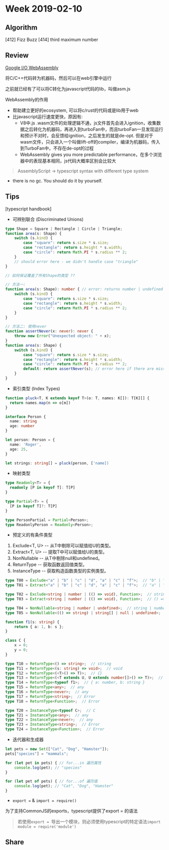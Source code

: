 # Week 2019-02-10

## Algorithm

[412] Fizz Buzz
[414] third maximum number

## Review

[Google I/O WebAssembly](https://www.youtube.com/watch?v=njt-Qzw0mVY)

将C/C++代码转为机器码，然后可以在web引擎中运行

之前就已经有了可以将C转化为javascript代码的lib，叫做asm.js

WebAssembly的作用

- 帮助建立更好的ecosystem, 可以将c/rust的代码或是lib用于web
- 比javascript运行速度更快，原因有:
  - V8中.js .wasm文件的处理逻辑不通，js文件首先会进入ignition，收集数据之后转化为机器码，再进入到turboFan中，而且turboFan一旦发现运行和预计不对时，会反馈给ignition，之后发生的就是de-opt. 但是对于wasm文件，只会进入一个叫做lift-off的compiler，编译为机器码，传入到TurboFan中，不存在de-opt的过程
  - WebAssembly gives you more predictable performance，在多个浏览器中的表现基本相同，js代码大概率区别会比较大


> AssemblyScript -> typescript syntax with different type system

- there is no gc. You should do it by yourself.


## Tips

[typescript handbook]

- 可辨别联合 (Discriminated Unions)

```ts
type Shape = Square | Rectangle | Circle | Triangle;
function area(s: Shape) {
    switch (s.kind) {
        case "square": return s.size * s.size;
        case "rectangle": return s.height * s.width;
        case "circle": return Math.PI * s.radius ** 2;
    }
    // should error here - we didn't handle case "triangle"
}

// 如何保证覆盖了所有Shape的类型 ??

// 方法一:
function area(s: Shape): number { // error: returns number | undefined
    switch (s.kind) {
        case "square": return s.size * s.size;
        case "rectangle": return s.height * s.width;
        case "circle": return Math.PI * s.radius ** 2;
    }
}

// 方法二: 使用never
function assertNever(x: never): never {
    throw new Error("Unexpected object: " + x);
}
function area(s: Shape) {
    switch (s.kind) {
        case "square": return s.size * s.size;
        case "rectangle": return s.height * s.width;
        case "circle": return Math.PI * s.radius ** 2;
        default: return assertNever(s); // error here if there are missing cases
    }
}
```

- 索引类型 (Index Types)

```ts
function pluck<T, K extends keyof T>(o: T, names: K[]): T[K][] {
  return names.map(n => o[m])
}

interface Person {
  name: string
  age: number
}

let person: Person = {
  name: 'Roger',
  age: 25,
}

let strings: string[] = pluck(person, ['name])
```

- 映射类型

```ts
type Readonly<T> = {
  readonly [P in keyof T]: T[P]
}

type Partial<T> = {
  [P in keyof T]?: T[P]
}

type PersonPartial = Partial<Person>;
type ReadonlyPerson = Readonly<Person>;
```

- 预定义的有条件类型

1. Exclude<T, U> -- 从T中剔除可以赋值给U的类型。
2. Extract<T, U> -- 提取T中可以赋值给U的类型。
3. NonNullable<T> -- 从T中剔除null和undefined。
4. ReturnType<T> -- 获取函数返回值类型。
5. InstanceType<T> -- 获取构造函数类型的实例类型。

```ts
type T00 = Exclude<"a" | "b" | "c" | "d", "a" | "c" | "f">;  // "b" | "d"
type T01 = Extract<"a" | "b" | "c" | "d", "a" | "c" | "f">;  // "a" | "c"

type T02 = Exclude<string | number | (() => void), Function>;  // string | number
type T03 = Extract<string | number | (() => void), Function>;  // () => void

type T04 = NonNullable<string | number | undefined>;  // string | number
type T05 = NonNullable<(() => string) | string[] | null | undefined>;  // (() => string) | string[]

function f1(s: string) {
    return { a: 1, b: s };
}

class C {
    x = 0;
    y = 0;
}

type T10 = ReturnType<() => string>;  // string
type T11 = ReturnType<(s: string) => void>;  // void
type T12 = ReturnType<(<T>() => T)>;  // {}
type T13 = ReturnType<(<T extends U, U extends number[]>() => T)>;  // number[]
type T14 = ReturnType<typeof f1>;  // { a: number, b: string }
type T15 = ReturnType<any>;  // any
type T16 = ReturnType<never>;  // any
type T17 = ReturnType<string>;  // Error
type T18 = ReturnType<Function>;  // Error

type T20 = InstanceType<typeof C>;  // C
type T21 = InstanceType<any>;  // any
type T22 = InstanceType<never>;  // any
type T23 = InstanceType<string>;  // Error
type T24 = InstanceType<Function>;  // Error
```

- 迭代器和生成器

```ts
let pets = new Set(["Cat", "Dog", "Hamster"]);
pets["species"] = "mammals";

for (let pet in pets) { // for...in 遍历属性
    console.log(pet); // "species"
}

for (let pet of pets) { // for...of 遍历值
    console.log(pet); // "Cat", "Dog", "Hamster"
}
```

- `export =` & `import = require()` 

为了支持CommonJS的exports，typescript提供了export = 的语法
> 若使用`export = `导出一个模块，则必须使用typescript的特定语法`import module = require('module')`

## Share